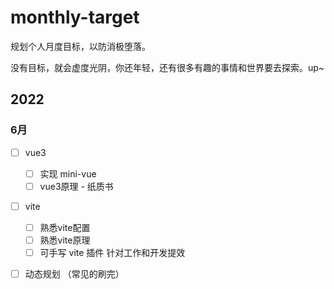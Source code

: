 # monthly-target
规划个人月度目标，以防消极堕落。

没有目标，就会虚度光阴，你还年轻，还有很多有趣的事情和世界要去探索。up~

## 2022

### 6月

- [ ] vue3
  - [ ] 实现 mini-vue
  - [ ] vue3原理 - 纸质书
- [ ] vite 
  - [ ] 熟悉vite配置
  - [ ] 熟悉vite原理
  - [ ] 可手写 vite 插件 针对工作和开发提效
- [ ] 动态规划 （常见的刷完）

